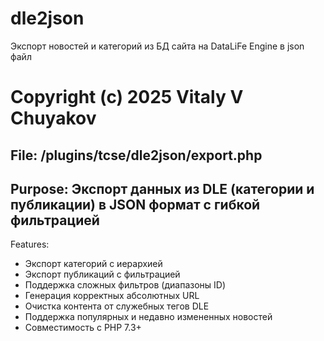 # dle2json
Экспорт новостей и категорий из БД сайта на DataLiFe Engine в json файл

 Copyright (c) 2025 Vitaly V Chuyakov
=====================================================
 File: /plugins/tcse/dle2json/export.php
-----------------------------------------------------
 Purpose: Экспорт данных из DLE (категории и публикации) 
          в JSON формат с гибкой фильтрацией
-----------------------------------------------------
 Features:
 - Экспорт категорий с иерархией
 - Экспорт публикаций с фильтрацией
 - Поддержка сложных фильтров (диапазоны ID)
 - Генерация корректных абсолютных URL
 - Очистка контента от служебных тегов DLE
 - Поддержка популярных и недавно измененных новостей
 - Совместимость с PHP 7.3+
